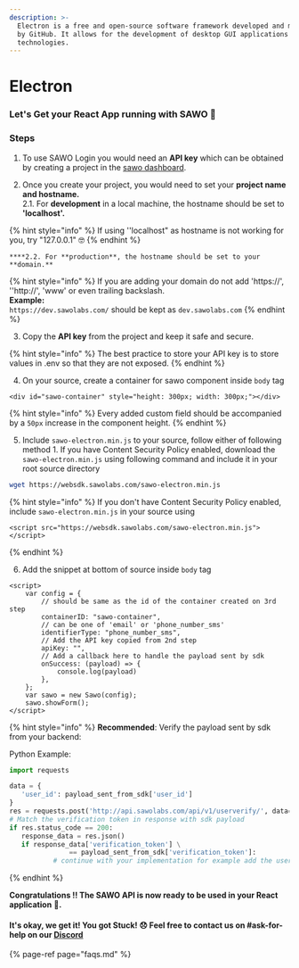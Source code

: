 ```yaml
---
description: >-
  Electron is a free and open-source software framework developed and maintained
  by GitHub. It allows for the development of desktop GUI applications using web
  technologies.
---
```


# Electron

### Let's Get your React App running with SAWO 🙌 

### **Steps**

1. To use SAWO Login you would need an **API key** which can be obtained by creating a project in the [sawo dashboard](https://dev.sawolabs.com/). 

2.  Once you create your project, you would need to set your **project name and hostname.**  
    2.1. For **development** in a local machine, the hostname should be set to **'localhost'.**

{% hint style="info" %}
If using ''localhost" as hostname is not working for you, try "127.0.0.1" 🤓 
{% endhint %}

    ****2.2. For **production**, the hostname should be set to your **domain.** 

{% hint style="info" %}
If you are adding your domain do not add 'https://', ''http://', 'www' or even trailing backslash.  
**Example:**  
`https://dev.sawolabs.com/` should be kept as `dev.sawolabs.com`
{% endhint %}

3. Copy the **API key** from the project and keep it safe and secure.

{% hint style="info" %}
The best practice to store your API key is to store values in .env so that they are not exposed.
{% endhint %}

4. On your source, create a container for sawo component inside `body` tag

```markup
<div id="sawo-container" style="height: 300px; width: 300px;"></div>
```

{% hint style="info" %}
Every added custom field should be accompanied by a `50px` increase in the component height.
{% endhint %}

5. Include `sawo-electron.min.js` to your source, follow either of following method 1. If you have Content Security Policy enabled, download the `sawo-electron.min.js` using following command and include it in your root source directory

```bash
wget https://websdk.sawolabs.com/sawo-electron.min.js

```

{% hint style="info" %}
If you don't have Content Security Policy enabled, include `sawo-electron.min.js` in your source using

```markup
<script src="https://websdk.sawolabs.com/sawo-electron.min.js"></script>
```
{% endhint %}

6. Add the snippet at bottom of source inside `body` tag

```markup
<script>
    var config = {
        // should be same as the id of the container created on 3rd step
        containerID: "sawo-container",
        // can be one of 'email' or 'phone_number_sms'
        identifierType: "phone_number_sms",
        // Add the API key copied from 2nd step
        apiKey: "",
        // Add a callback here to handle the payload sent by sdk
        onSuccess: (payload) => {
            console.log(payload)
        },
    };
    var sawo = new Sawo(config);
    sawo.showForm();
</script>
```

{% hint style="info" %}
**Recommended**: Verify the payload sent by sdk from your backend:

Python Example:

```python
import requests

data = {
   'user_id': payload_sent_from_sdk['user_id']
}
res = requests.post('http://api.sawolabs.com/api/v1/userverify/', data=data)
# Match the verification token in response with sdk payload
if res.status_code == 200:
   response_data = res.json()
   if response_data['verification_token'] \
               == payload_sent_from_sdk['verification_token']:
           # continue with your implementation for example add the user to your db
```
{% endhint %}

**Congratulations !! The SAWO API is now ready to be used in your React application** 🤘**.**  

#### It's okay, we get it! You got Stuck! 😞 Feel free to contact us on \#ask-for-help on our [Discord](https://discord.com/invite/TpnCfMUE5P)

{% page-ref page="faqs.md" %}



